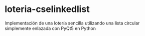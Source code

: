 # loteria-cselinkedlist
Implementación de una lotería sencilla utilizando una lista circular simplemente enlazada con PyQt5 en Python
